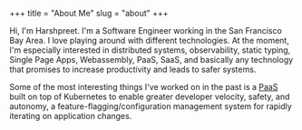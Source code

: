 +++ 
title = "About Me" 
slug = "about" 
+++

Hi, I'm Harshpreet. I'm a Software Engineer working in the San Francisco Bay Area. I love playing around with different technologies. At the moment, I'm especially interested in distributed systems, observability, static typing, Single Page Apps, Webassembly, PaaS, SaaS, and basically any technology that promises to increase productivity and leads to safer systems.

Some of the most interesting things I've worked on in the past is a [PaaS](https://en.wikipedia.org/wiki/Platform_as_a_service) built on top of Kubernetes to enable greater developer velocity, safety, and autonomy, a feature-flagging/configuration management system for rapidly iterating on application changes.
